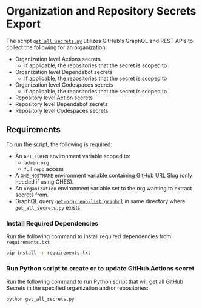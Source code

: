 # Organization and Repository Secrets Export

The script [`get_all_secrets.py`](get_all_secrets.py) utilizes GitHub's GraphQL and REST APIs to collect the following for an organization:

- Organization level Actions secrets
  - If applicable, the repositories that the secret is scoped to
- Organization level Dependabot secrets
  - If applicable, the repositories that the secret is scoped to
- Organization level Codespaces secrets
  - If applicable, the repositories that the secret is scoped to
- Repository level Action secrets
- Repository level Dependabot secrets
- Repository level Codespaces secrets

## Requirements

To run the script, the following is required:

- An `API_TOKEN` environment variable scoped to:
  - `admin:org`
  - full `repo` access
- A `GHE_HOSTNAME` environment variable containing GitHub URL Slug (only needed if using GHES).
- An `organization` environment variable set to the org wanting to extract secrets from.
- GraphQL query [`get-org-repo-list.graphql`](get-org-repo-list.graphql) in same directory where `get_all_secrets.py` exists


### Install Required Dependencies

Run the following command to install required dependencies from `requirements.txt`

```sh
pip install -r requirements.txt
```

### Run Python script to create or to update GitHub Actions secret

Run the following command to run Python script that will get all GitHub Secrets in the specified organization and/or repositories:

```sh
python get_all_secrets.py
```
